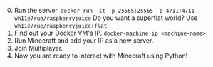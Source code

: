 0. Run the server.
   `docker run -it -p 25565:25565 -p 4711:4711 wh11e7rue/raspberryjuice`
   Do you want a superflat world? Use `wh11e7rue/raspberryjuice:flat`.
0. Find out your Docker VM's IP. `docker-machine ip <machine-name>`
0. Run Minecraft and add your IP as a new server.
0. Join Multiplayer.
0. Now you are ready to interact with Minecraft using Python!
